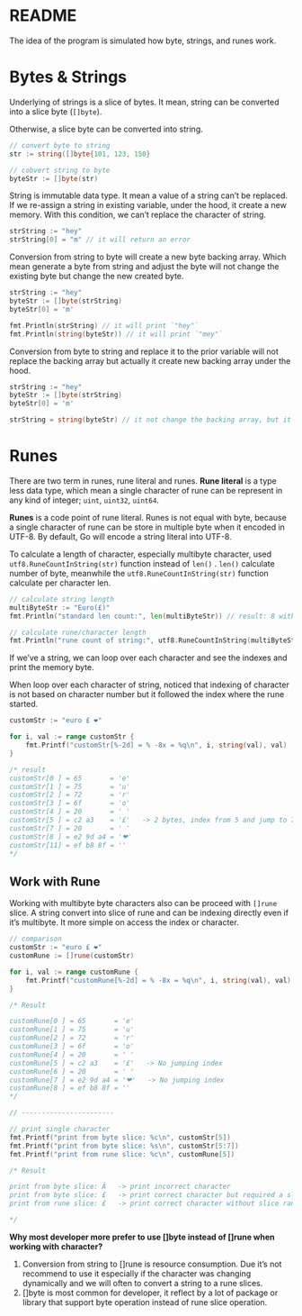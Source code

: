 # README

The idea of the program is simulated how byte, strings, and runes work.

# Bytes & Strings

Underlying of strings is a slice of bytes. It mean, string can be converted into a slice byte (`[]byte`).

Otherwise, a slice byte can be converted into string.

```go
// convert byte to string
str := string([]byte{101, 123, 150}

// cobvert string to byte
byteStr := []byte(str)
```

String is immutable data type. It mean a value of a string can’t be replaced. If we re-assign a string in existing variable,  under the hood, it create a new memory. With this condition, we can’t replace the character of string.

```go
strString := "hey"
strString[0] = "m" // it will return an error
```

Conversion from string to byte will create a new byte backing array. Which mean generate a byte from string and adjust the byte will not change the existing byte but change the new created byte.

```go
strString := "hey"
byteStr := []byte(strString)
byteStr[0] = 'm'

fmt.Println(strString) // it will print `"hey"`
fmt.Println(string(byteStr)) // it will print `"mey"`
```

Conversion from byte to string and replace it to the prior variable will not replace the backing array but actually it create new backing array under the hood.

```go
strString := "hey"
byteStr := []byte(strString)
byteStr[0] = 'm'

strString = string(byteStr) // it not change the backing array, but it pointing to the new backing array
```

# Runes

There are two term in runes, rune literal and runes. **Rune literal** is a type less data type, which mean a single character of rune can be represent in any kind of integer; `uint`, `uint32`, `uint64`.

**Runes** is a code point of rune literal. Runes is not equal with byte, because a single character of rune can be store in multiple byte when it encoded in UTF-8. By default, Go will encode a string literal into UTF-8.

To calculate a length of character, especially multibyte character, used `utf8.RuneCountInString(str)` function instead of `len()` . `len()` calculate number of byte, meanwhile the `utf8.RuneCountInString(str)` function calculate per character len.

```go
// calculate string length
multiByteStr := "Euro(£)"
fmt.Println("standard len count:", len(multiByteStr)) // result: 8 with 7 char

// calculate rune/character length
fmt.Println("rune count of string:", utf8.RuneCountInString(multiByteStr)) // result: 7 with 7 char
```

If we’ve a string, we can loop over each character and see the indexes and print the memory byte.

When loop over each character of string, noticed that indexing of character is not based on character number but it followed the index where the rune started.

```go
customStr := "euro £ ❤️"

for i, val := range customStr {
	fmt.Printf("customStr[%-2d] = % -8x = %q\n", i, string(val), val)
}

/* result
customStr[0 ] = 65       = 'e'
customStr[1 ] = 75       = 'u'
customStr[2 ] = 72       = 'r'
customStr[3 ] = 6f       = 'o'
customStr[4 ] = 20       = ' '
customStr[5 ] = c2 a3    = '£'   -> 2 bytes, index from 5 and jump to 7 for next character
customStr[7 ] = 20       = ' '
customStr[8 ] = e2 9d a4 = '❤'
customStr[11] = ef b8 8f = '️'
*/
```

## Work with Rune

Working with multibyte byte characters also can be proceed with `[]rune` slice. A string convert into slice of rune and can be indexing directly even if it’s multibyte. It more simple on access the index or character.

```go
// comparison
customStr := "euro £ ❤️"
customRune := []rune(customStr)

for i, val := range customRune {
	fmt.Printf("customRune[%-2d] = % -8x = %q\n", i, string(val), val)
}

/* Result

customRune[0 ] = 65       = 'e'
customRune[1 ] = 75       = 'u'
customRune[2 ] = 72       = 'r'
customRune[3 ] = 6f       = 'o'
customRune[4 ] = 20       = ' '
customRune[5 ] = c2 a3    = '£'   -> No jumping index
customRune[6 ] = 20       = ' '
customRune[7 ] = e2 9d a4 = '❤'   -> No jumping index
customRune[8 ] = ef b8 8f = '️'
*/

// -----------------------

// print single character
fmt.Printf("print from byte slice: %c\n", customStr[5])
fmt.Printf("print from byte slice: %s\n", customStr[5:7])
fmt.Printf("print from rune slice: %c\n", customRune[5])

/* Result

print from byte slice: Â   -> print incorrect character
print from byte slice: £   -> print correct character but required a slice range and string conversion
print from rune slice: £   -> print correct character without slice range and string convertion

*/
```

**Why most developer more prefer to use []byte instead of []rune when working with character?**

1. Conversion from string to []rune is resource consumption. Due it’s not recommend to use it especially if the character was changing dynamically and we will often to convert a string to a rune slices.
2. []byte is most common for developer, it reflect by a lot of package or library that support byte operation instead of rune slice operation.
